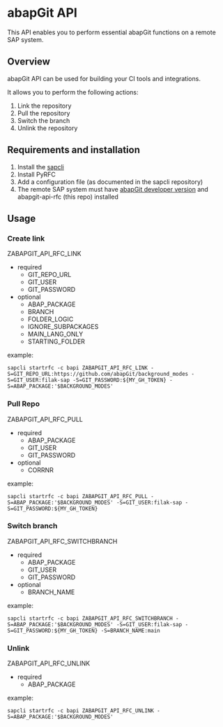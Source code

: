 # abapGit API
This API enables you to perform essential abapGit functions on a remote SAP system. 

## Overview
abapGit API can be used for building your CI tools and integrations. 

It allows you to perform the following actions:
1. Link the repository
2. Pull the repository
3. Switch the branch
4. Unlink the repository

## Requirements and installation
1. Install the [sapcli](https://github.com/jfilak/sapcli)
2. Install PyRFC
3. Add a configuration file (as documented in the sapcli repository)
4. The remote SAP system must have [abapGit developer version](https://github.com/abapGit/abapGit) and abapgit-api-rfc (this repo) installed 

##  Usage
### Create link
ZABAPGIT_API_RFC_LINK
- required
    - GIT_REPO_URL
    - GIT_USER
    - GIT_PASSWORD
- optional
    - ABAP_PACKAGE
    - BRANCH
    - FOLDER_LOGIC
    - IGNORE_SUBPACKAGES
    - MAIN_LANG_ONLY
    - STARTING_FOLDER 

example:
```
sapcli startrfc -c bapi ZABAPGIT_API_RFC_LINK -S=GIT_REPO_URL:https://github.com/abapGit/background_modes -S=GIT_USER:filak-sap -S=GIT_PASSWORD:${MY_GH_TOKEN} -S=ABAP_PACKAGE:'$BACKGROUND_MODES'
```

### Pull Repo
ZABAPGIT_API_RFC_PULL
- required
    - ABAP_PACKAGE
    - GIT_USER
    - GIT_PASSWORD
- optional
    - CORRNR

example:
```
sapcli startrfc -c bapi ZABAPGIT_API_RFC_PULL -S=ABAP_PACKAGE:'$BACKGROUND_MODES' -S=GIT_USER:filak-sap -S=GIT_PASSWORD:${MY_GH_TOKEN}
```

### Switch branch
ZABAPGIT_API_RFC_SWITCHBRANCH
- required
    - ABAP_PACKAGE
    - GIT_USER
    - GIT_PASSWORD
- optional
    - BRANCH_NAME

example:
```
sapcli startrfc -c bapi ZABAPGIT_API_RFC_SWITCHBRANCH -S=ABAP_PACKAGE:'$BACKGROUND_MODES' -S=GIT_USER:filak-sap -S=GIT_PASSWORD:${MY_GH_TOKEN} -S=BRANCH_NAME:main
```

### Unlink
ZABAPGIT_API_RFC_UNLINK
- required
    - ABAP_PACKAGE

example:
```
sapcli startrfc -c bapi ZABAPGIT_API_RFC_UNLINK -S=ABAP_PACKAGE:'$BACKGROUND_MODES'
```

